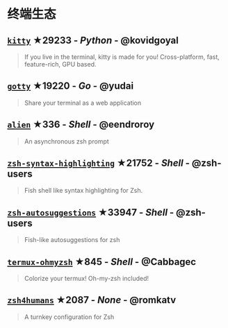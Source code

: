 # 终端生态

## [`kitty`](https://github.com/kovidgoyal/kitty) ★29233 - _Python_ - @kovidgoyal
> If you live in the terminal, kitty is made for you! Cross-platform, fast, feature-rich, GPU based.

## [`gotty`](https://github.com/yudai/gotty) ★19220 - _Go_ - @yudai
> Share your terminal as a web application

## [`alien`](https://github.com/eendroroy/alien) ★336 - _Shell_ - @eendroroy
> An asynchronous zsh prompt

## [`zsh-syntax-highlighting`](https://github.com/zsh-users/zsh-syntax-highlighting) ★21752 - _Shell_ - @zsh-users
> Fish shell like syntax highlighting for Zsh.

## [`zsh-autosuggestions`](https://github.com/zsh-users/zsh-autosuggestions) ★33947 - _Shell_ - @zsh-users
> Fish-like autosuggestions for zsh

## [`termux-ohmyzsh`](https://github.com/Cabbagec/termux-ohmyzsh) ★845 - _Shell_ - @Cabbagec
> Colorize your termux! Oh-my-zsh included!

## [`zsh4humans`](https://github.com/romkatv/zsh4humans) ★2087 - _None_ - @romkatv
> A turnkey configuration for Zsh

